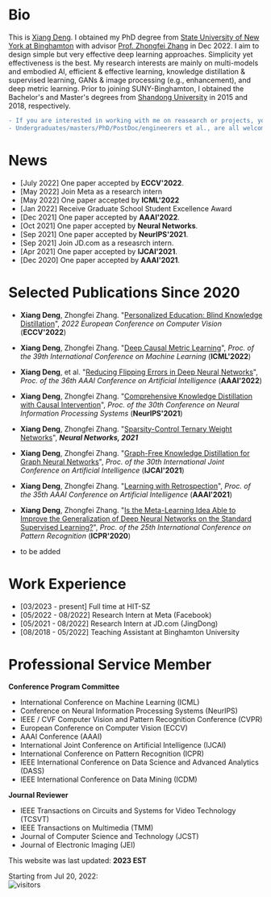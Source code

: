 # Bio

This is [Xiang Deng][Xiang Deng]. I obtained my PhD degree from [State University of New York at Binghamton][State University of New York at Binghamton] with advisor [Prof. Zhongfei Zhang][Prof. Zhongfei Zhang] in Dec 2022. I aim to design simple but very effective deep learning approaches. Simplicity yet effectiveness is the best. My research interests are mainly on multi-models and embodied AI, efficient & effective learning, knowledge distillation & supervised learning, GANs & image processing (e.g., enhancement), and deep metric learning. Prior to joining SUNY-Binghamton, I obtained the Bachelor's and Master's degrees from [Shandong University][Shandong University] in 2015 and 2018, respectively.

```diff
- If you are interested in working with me on reasearch or projects, you can email me at xdeng2023 at gmail.com.
- Undergraduates/masters/PhD/PostDoc/engineerers et al., are all welcome.
```

[Xiang Deng]: https://xiang-deng-dl.github.io/
[MRL Lab]: http://cs.binghamton.edu/~forweb/home.html
[State University of New York at Binghamton]:https://www.binghamton.edu
[Prof. Zhongfei Zhang]: http://www.cs.binghamton.edu/%7Ezhongfei/
[Shandong University]: http://www.en.sdu.edu.cn/

# News
- [July 2022] One paper accepted by **ECCV'2022**.
- [May 2022] Join Meta as a research intern
- [May 2022] One paper accepted by **ICML'2022**
- [Jan 2022] Receive Graduate School Student Excellence Award
- [Dec 2021] One paper accepted by **AAAI'2022**.
- [Oct 2021] One paper accepted by **Neural Networks**.
- [Sep 2021] One paper accepted by **NeurIPS'2021**.
- [Sep 2021] Join JD.com as a reseasrch intern.
- [Apr 2021] One paper accepted by **IJCAI'2021**.
- [Dec 2020] One paper accepted by **AAAI'2021**.

# Selected Publications Since 2020

  - **Xiang Deng**, Zhongfei Zhang. "[Personalized Education: Blind Knowledge Distillation]", *2022 European Conference on Computer Vision* (**ECCV'2022**)

  - **Xiang Deng**, Zhongfei Zhang. "[Deep Causal Metric Learning]", *Proc. of the  39th International Conference on Machine Learning* (**ICML'2022**)
  
  - **Xiang Deng**, et al. "[Reducing Flipping Errors in Deep Neural Networks]", *Proc. of the 36th AAAI Conference on Artificial Intelligence* (**AAAI'2022**)
  
  - **Xiang Deng**, Zhongfei Zhang. "[Comprehensive Knowledge Distillation with Causal Intervention]", *Proc. of the 30th Conference on Neural Information Processing Systems* (**NeurIPS'2021**)
  
  - **Xiang Deng**, Zhongfei Zhang. "[Sparsity-Control Ternary Weight Networks]", ***Neural Networks, 2021***

  - **Xiang Deng**, Zhongfei Zhang. "[Graph-Free Knowledge Distillation for Graph Neural Networks]", *Proc. of the 30th International Joint Conference on Artificial Intelligence* (**IJCAI'2021**)
   
  - **Xiang Deng**, Zhongfei Zhang. "[Learning with Retrospection]", *Proc. of the 35th AAAI Conference on Artificial Intelligence* (**AAAI'2021**)
  
  - **Xiang Deng**, Zhongfei Zhang. "[Is the Meta-Learning Idea Able to Improve the Generalization of Deep Neural Networks on the Standard Supervised Learning?]", *Proc. of the 25th International Conference on Pattern Recognition* (**ICPR'2020**)
  
  - to be added

[Comprehensive Knowledge Distillation with Causal Intervention]: https://openreview.net/pdf?id=ch9qlCdrHD7
[Sparsity-Control Ternary Weight Networks]: https://arxiv.org/abs/2011.00580
[Graph-Free Knowledge Distillation for Graph Neural Networks]: https://www.ijcai.org/proceedings/2021/0320.pdf
[Learning with Retrospection]: https://arxiv.org/pdf/2012.13098.pdf
[Is the Meta-Learning Idea Able to Improve the Generalization of Deep Neural Networks on the Standard Supervised Learning?]: https://arxiv.org/pdf/2002.12455.pdf
[Code]: https://github.com/Xiang-Deng-DL/Learning-With-Retrospection
[Reducing Flipping Errors in Deep Neural Networks]: https://arxiv.org/pdf/2203.08390.pdf
[Deep Causal Metric Learning]: https://proceedings.mlr.press/v162/deng22c/deng22c.pdf
[Personalized Education: Blind Knowledge Distillation]: https://link.springer.com/chapter/10.1007/978-3-031-19830-4_16

# Work Experience
- [03/2023 - present] Full time at HIT-SZ
- [05/2022 - 08/2022] Research Intern at Meta (Facebook)
- [05/2021 - 08/2022] Research Intern at JD.com (JingDong)
- [08/2018 - 05/2022] Teaching Assistant at Binghamton University

# Professional Service Member
**Conference Program Committee**
- International Conference on Machine Learning (ICML)
- Conference on Neural Information Processing Systems (NeurIPS)
- IEEE / CVF Computer Vision and Pattern Recognition Conference (CVPR)
- European Conference on Computer Vision (ECCV)
- AAAI Conference (AAAI)
- International Joint Conference on Artificial Intelligence (IJCAI)
- International Conference on Pattern Recognition (ICPR)
- IEEE International Conference on Data Science and Advanced Analytics (DASS)
- IEEE International Conference on Data Mining (ICDM)

**Journal Reviewer**
- IEEE Transactions on Circuits and Systems for Video Technology (TCSVT)
- IEEE Transactions on Multimedia (TMM)
- Journal of Computer Science and Technology (JCST)
- Journal of Electronic Imaging (JEI)


This website was last updated: **2023 EST**

Starting from Jul 20, 2022:<br> 
![visitors](https://visitor-badge.glitch.me/badge?page_id=Xiang-Deng-DL/Xiang-Deng-dl)
